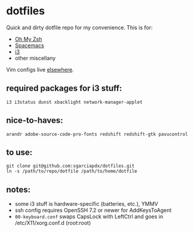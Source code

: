 # dotfiles
Quick and dirty dotfile repo for my convenience. This is for:
- [Oh My Zsh](https://github.com/robbyrussell/oh-my-zsh)
- [Spacemacs](https://github.com/syl20bnr/spacemacs)
- [i3](https://i3wm.org)
- other miscellany

Vim configs live [elsewhere](https://github.com/sgarciapdx/vim-config).

## required packages for i3 stuff:
```
i3 i3status dunst xbacklight network-manager-applet
```

## nice-to-haves:
```
arandr adobe-source-code-pro-fonts redshift redshift-gtk pavucontrol
```

## to use:
```
git clone git@github.com:sgarciapdx/dotfiles.git
ln -s /path/to/repo/dotfile /path/to/home/dotfile
```

## notes:
- some i3 stuff is hardware-specific (batteries, etc.), YMMV
- ssh config requires OpenSSH 7.2 or newer for AddKeysToAgent
- `00-keyboard.conf` swaps CapsLock with LeftCtrl and goes in /etc/X11/xorg.conf.d (root:root)
